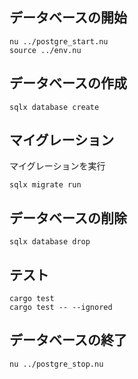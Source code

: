 ## データベースの開始
```
nu ../postgre_start.nu
source ../env.nu
```
## データベースの作成
```
sqlx database create
```

## マイグレーション
マイグレーションを実行
```
sqlx migrate run
```

## データベースの削除
```
sqlx database drop
```

## テスト
```
cargo test
cargo test -- --ignored
```

## データベースの終了
```
nu ../postgre_stop.nu
```